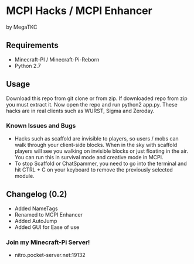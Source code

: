 # MCPI Hacks / MCPI Enhancer
by MegaTKC

## Requirements
- Minecraft-PI / Minecraft-Pi-Reborn
- Python 2.7

## Usage
Download this repo from git clone or from zip. If downloaded repo from zip you must extract it. Now open the repo and run python2 app.py. These hacks are in real clients such as WURST, Sigma and Zeroday.
  
### Known Issues and Bugs
- Hacks such as scaffold are invisible to players, so users / mobs can walk through your client-side blocks. When in the sky with scaffold players will see you walking on invisible blocks or just floating in the air. You can run this in survival mode and creative mode in MCPI.
- To stop Scaffold or ChatSpammer, you need to go into the terminal and hit CTRL + C on your keyboard to remove the previously selected module.
  

## Changelog (0.2)
- Added NameTags
- Renamed to MCPI Enhancer
- Added AutoJump
- Added GUI for Ease of use

### Join my Minecraft-Pi Server!
- nitro.pocket-server.net:19132

